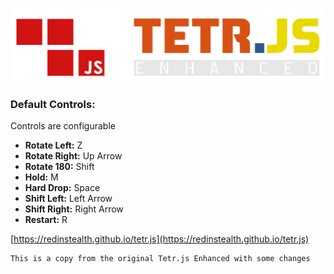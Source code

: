 ![Banner](tetr_js/tetrjslogoenhanced.svg)

### Default Controls:

Controls are configurable

- **Rotate Left:** Z
- **Rotate Right:** Up Arrow
- **Rotate 180:** Shift
- **Hold:** M
- **Hard Drop:** Space
- **Shift Left:** Left Arrow
- **Shift Right:** Right Arrow
- **Restart:** R

[https://redinstealth.github.io/tetr.js](https://redinstealth.github.io/tetr.js)

```
This is a copy from the original Tetr.js Enhanced with some changes
```